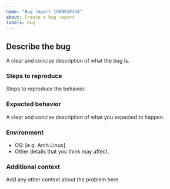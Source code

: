 ```yaml
---
name: "Bug report \U0001F41E"
about: Create a bug report
labels: bug
---
```


## Describe the bug
A clear and concise description of what the bug is.

### Steps to reproduce
Steps to reproduce the behavior.

### Expected behavior
A clear and concise description of what you expected to happen.

### Environment
- OS: [e.g. Arch Linux]
- Other details that you think may affect.

### Additional context
Add any other context about the problem here.